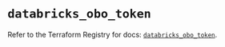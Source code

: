 # `databricks_obo_token`

Refer to the Terraform Registry for docs: [`databricks_obo_token`](https://registry.terraform.io/providers/databricks/databricks/1.38.0/docs/resources/obo_token).
